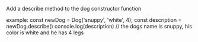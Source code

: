 Add a describe method to the dog constructor function

example:
const newDog = Dog('snuppy', 'white', 4);
const description = newDog.describe()
console.log(description) // the dogs name is snuppy, his color is white and he has 4 legs